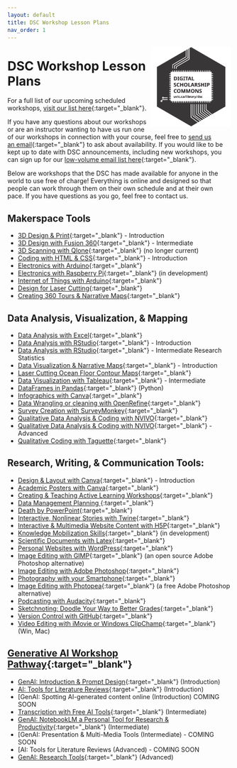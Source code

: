 ```yaml
---
layout: default
title: DSC Workshop Lesson Plans 
nav_order: 1
---
```


<img src="images/dsc-logo.png" style="float:right;width:180px;" alt="DSC Logo">

# DSC Workshop Lesson Plans

For a full list of our upcoming scheduled workshops, [visit our list here](https://www.uvic.ca/library/research-learning/workshops/index.php#ipn-all-workshops){:target="_blank"}.

If you have any questions about our workshops or are an instructor wanting to have us run one of our workshops in connection with your course, feel free to [send us an email](mailto:rmccue@uvic.ca?Subject=Workshop%20Request){:target="_blank"} to ask about availability. If you would like to be kept up to date with DSC announcements, including new workshops, you can sign up for our [low-volume email list here](https://e1.envoke.com/ext/pages/7ca0996db17fcc4be7f60392f6790490){:target="_blank"}.

Below are workshops that the DSC has made available for anyone in the world to use free of charge! Everything is online and designed so that people can work through them on their own schedule and at their own pace. If you have questions as you go, feel free to contact us.

## Makerspace Tools
- [3D Design & Print](https://lib.uvic.ca/3d){:target="_blank"} - Introduction
- [3D Design with Fusion 360](https://lib.uvic.ca/fusion360){:target="_blank"} - Intermediate
- [3D Scanning with Qlone](https://lib.uvic.ca/qlone){:target="_blank"} (no longer current)
- [Coding with HTML & CSS](https://lib.uvic.ca/html){:target="_blank"} - Introduction
- [Electronics with Arduino](https://lib.uvic.ca/ard){:target="_blank"}
- [Electronics with Raspberry Pi](https://lib.uvic.ca/raspi){:target="_blank"} (in development)
- [Internet of Things with Arduino](https://lib.uvic.ca/iot){:target="_blank"}
- [Design for Laser Cutting](https://lib.uvic.ca/lasdes){:target="_blank"}
- [Creating 360 Tours & Narrative Maps](https://lib.uvic.ca/vr360){:target="_blank"}

## Data Analysis, Visualization, & Mapping
- [Data Analysis with Excel](){:target="_blank"}
- [Data Analysis with RStudio](){:target="_blank"} - Introduction
- [Data Analysis with RStudio](){:target="_blank"} - Intermediate Research Statistics
- [Data Visualization & Narrative Maps](){:target="_blank"} - Introduction
- [Laser Cutting Ocean Floor Contour Maps](){:target="_blank"}
- [Data Visualization with Tableau](){:target="_blank"} - Intermediate
- [DataFrames in Pandas](){:target="_blank"} (Python)
- [Infographics with Canva](){:target="_blank"}
- [Data Wrangling or cleaning with OpenRefine](){:target="_blank"}
- [Survey Creation with SurveyMonkey](){:target="_blank"}
- [Qualitative Data Analysis & Coding with NVIVO](){:target="_blank"}
- [Qualitative Data Analysis & Coding with NVIVO](){:target="_blank"} - Advanced
- [Qualitative Coding with Taguette](){:target="_blank"}

## Research, Writing, & Communication Tools:
- [Design & Layout with Canva](){:target="_blank"} - Introduction
- [Academic Posters with Canva](){:target="_blank"}
- [Creating & Teaching Active Learning Workshops](){:target="_blank"}
- [Data Management Planning ](){:target="_blank"}
- [Death by PowerPoint](){:target="_blank"}
- [Interactive, Nonlinear Stories with Twine](){:target="_blank"}
- [Interactive & Multimedia Website Content with H5P](){:target="_blank"}
- [Knowledge Mobilization Skills](){:target="_blank"} (in development)
- [Scientific Documents with Latex](){:target="_blank"}
- [Personal Websites with WordPress](){:target="_blank"}
- [Image Editing with GIMP](){:target="_blank"} (an open source Adobe Photoshop alternative)
- [Image Editing with Adobe Photoshop](){:target="_blank"}
- [Photography with your Smartphone](){:target="_blank"}
- [Image Editing with Photopea](){:target="_blank"} (a free Adobe Photoshop alternative)
- [Podcasting with Audacity](){:target="_blank"}
- [Sketchnoting: Doodle Your Way to Better Grades](){:target="_blank"}
- [Version Control with GitHub](){:target="_blank"}
- [Video Editing with iMovie or Windows ClipChamp](){:target="_blank"} (Win, Mac)

## [Generative AI Workshop Pathway](https://lib.uvic.ca/genai-pathway){:target="_blank"}
- [GenAI: Introduction & Prompt Design](){:target="_blank"} (Introduction)
- [AI: Tools for Literature Reviews](){:target="_blank"} (Introduction)
- [GenAI: Spotting AI-generated content online (Introduction) COMING SOON
- [Transcription with Free AI Tools](){:target="_blank"} (Intermediate)
- [GenAI: NotebookLM a Personal Tool for Research & Productivity](){:target="_blank"} (Intermediate)
- [GenAI: Presentation & Multi-Media Tools (Intermediate) - COMING SOON
- [AI: Tools for Literature Reviews (Advanced) - COMING SOON
- [GenAI: Research Tools](){:target="_blank"} (Advanced)
